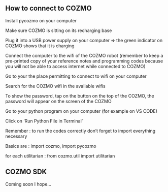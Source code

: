 ## How to connect to COZMO 

Install pycozmo on your computer

Make sure COZMO is sitting on its recharging base

Plug it into a USB power supply on your computer => the green indicator on COZMO shows that it is charging 

Connect the computer to the wifi of the COZMO robot (remember to keep a pre-printed copy of your reference notes and programming codes because you will not be able to access internet while connected to COZMO)

Go to your the place permitting to connect to wifi on your computer 

Search for the COZMO wifi in the available wifis

To show the password, tap on the button on the top of the COZMO, the password will appear on the screen of the COZMO

Go to your python program on your computer (for example on VS CODE) 

Click on ‘Run Python File in Terminal’

Remember : to run the codes correctly don’t forget to import everything necessary 

Basics are : import cozmo, import pycozmo

for each utilitarian : from cozmo.util import utilitarian

## COZMO SDK

Coming soon I hope...